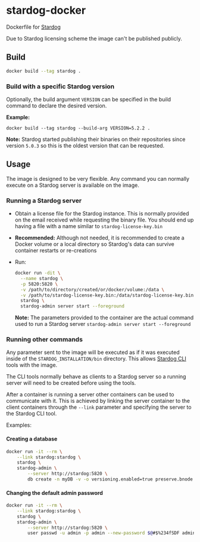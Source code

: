 # stardog-docker

Dockerfile for [Stardog](http://stardog.com)

Due to Stardog licensing scheme the image can't be published publicly.

## Build

```bash
docker build --tag stardog .
```

### Build with a specific Stardog version

Optionally, the build argument `VERSION` can be specified in the build command to declare the desired version.

**Example:**

```
docker build --tag stardog --build-arg VERSION=5.2.2 .
```

**Note:** Stardog started publishing their binaries on their repositories since version `5.0.3` so this is the oldest
version that can be requested.

## Usage

The image is designed to be very flexible. Any command you can normally execute on a Stardog server is available on the image.

### Running a Stardog server

- Obtain a license file for the Stardog instance. This is normally provided on the email received while requesting the binary file. You should end up having a file with a name similar to `stardog-license-key.bin`
- **Recommended:** Although not needed, it is recommended to create a Docker volume or a local directory so Stardog's data can survive container restarts or re-creations
- Run:

  ```bash
  docker run -dit \
    --name stardog \
    -p 5820:5820 \
    -v /path/to/directory/created/or/docker/volume:/data \
    -v /path/to/stardog-license-key.bin:/data/stardog-license-key.bin \
    stardog \
    stardog-admin server start --foreground
  ```

  **Note:** The parameters provided to the container are the actual command used to run a Stardog server `stardog-admin server start --foreground`

### Running other commands

Any parameter sent to the image will be executed as if it was executed inside of the `STARDOG_INSTALLATION/bin` directory. This allows [Stardog CLI](http://www.stardog.com/docs/#_command_line_interface) tools with the image.

The CLI tools normally behave as clients to a Stardog server so a running server will need to be created before using the tools.

After a container is running a server other containers can be used to communicate with it. This is achieved by linking the server container to the client containers through the `--link` parameter and specifying the server to the Stardog CLI tool.

Examples:

#### Creating a database

```bash
docker run -it --rm \
    --link stardog:stardog \
    stardog \
    stardog-admin \
        --server http://stardog:5820 \
        db create -n myDB -v -o versioning.enabled=true preserve.bnode.ids=true strict.parsing=false --
```

#### Changing the default admin password

```bash
docker run -it --rm \
    --link stardog:stardog \
    stardog \
    stardog-admin \
        --server http://stardog:5820 \
        user passwd -u admin -p admin --new-password $@#$%234fSDF admin
```

